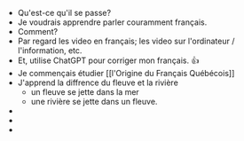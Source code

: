 - Qu'est-ce qu'il se passe?
- Je voudrais apprendre parler couramment français.
- Comment?
- Par regard les video en français; les video sur l'ordinateur / l'information, etc.
- Et, utilise ChatGPT pour corriger mon français. 👍
- Je commençais étudier [[l'Origine du Français Québécois]]
- J'apprend la diffrence du fleuve et la rivière
	- un fleuve se jette dans la mer
	- une rivière se jette dans un fleuve.
-
-
-